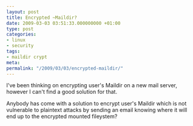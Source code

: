 ```yaml
---
layout: post
title: Encrypted ~Maildir?
date: 2009-03-03 03:51:33.000000000 +01:00
type: post
categories:
- linux
- security
tags:
- maildir crypt
meta:
permalink: "/2009/03/03/encrypted-maildir/"
---
```

I've been thinking on encrypting user's Maildir on a new mail server, however I can't find a good solution for that.

Anybody has come with a solution to encrypt user's Maildir which is not vulnerable to plaintext attacks by sending an email knowing where it will end up to the encrypted mounted fileystem?

